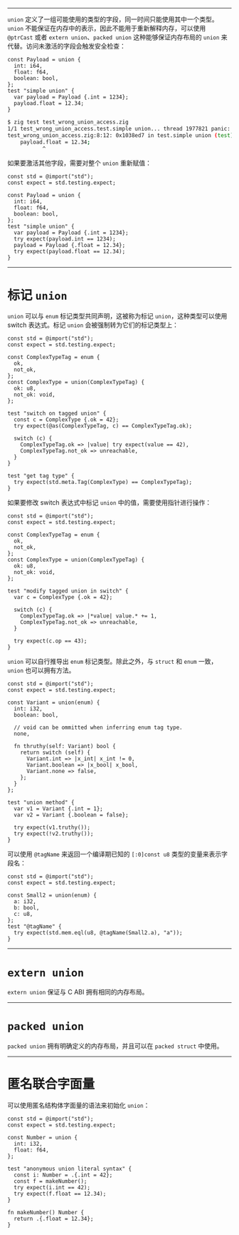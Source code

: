 
---

`union` 定义了一组可能使用的类型的字段，同一时间只能使用其中一个类型。`union` 不能保证在内存中的表示，因此不能用于重新解释内存，可以使用 `@ptrCast` 或者 `extern union`、`packed union` 这种能够保证内存布局的 `union` 来代替。访问未激活的字段会触发安全检查：

```zig file:test_wrong_union_access.zig
const Payload = union {
  int: i64,
  float: f64,
  boolean: bool,
};
test "simple union" {
  var payload = Payload {.int = 1234};
  payload.float = 12.34;
}
```

```bash title:Shell
$ zig test test_wrong_union_access.zig
1/1 test_wrong_union_access.test.simple union... thread 1977821 panic: access of union field 'float' while field 'int' is active
test_wrong_union_access.zig:8:12: 0x1038ed7 in test.simple union (test)
    payload.float = 12.34;
           ^
```

如果要激活其他字段，需要对整个 `union` 重新赋值：

```zig file:test_simple_union.zig
const std = @import("std");
const expect = std.testing.expect;

const Payload = union {
  int: i64,
  float: f64,
  boolean: bool,
};
test "simple union" {
  var payload = Payload {.int = 1234};
  try expect(payload.int == 1234);
  payload = Payload {.float = 12.34};
  try expect(payload.float == 12.34);
}
```

---

# 标记 `union`

`union` 可以与 `enum` 标记类型共同声明，这被称为标记 `union`，这种类型可以使用 switch 表达式。标记 `union` 会被强制转为它们的标记类型上：

```zig file:test_tagged_union.zig
const std = @import("std");
const expect = std.testing.expect;

const ComplexTypeTag = enum {
  ok,
  not_ok,
};
const ComplexType = union(ComplexTypeTag) {
  ok: u8,
  not_ok: void,
};

test "switch on tagged union" {
  const c = ComplexType {.ok = 42};
  try expect(@as(ComplexTypeTag, c) == ComplexTypeTag.ok);

  switch (c) {
    ComplexTypeTag.ok => |value| try expect(value == 42),
    ComplexTypeTag.not_ok => unreachable,
  }
}

test "get tag type" {
  try expect(std.meta.Tag(ComplexType) == ComplexTypeTag);
}
```

如果要修改 switch 表达式中标记 `union` 中的值，需要使用指针进行操作：

```zig file:test_switch_modify_tagged_union.zig
const std = @import("std");
const expect = std.testing.expect;

const ComplexTypeTag = enum {
  ok,
  not_ok,
};
const ComplexType = union(ComplexTypeTag) {
  ok: u8,
  not_ok: void,
};

test "modify tagged union in switch" {
  var c = ComplexType {.ok = 42};

  switch (c) {
    ComplexTypeTag.ok => |*value| value.* += 1,
    ComplexTypeTag.not_ok => unreachable,
  }

  try expect(c.op == 43);
}
```

`union` 可以自行推导出 `enum` 标记类型。除此之外，与 `struct` 和 `enum` 一致，`union` 也可以拥有方法。

```zig file:test_union_method.zig
const std = @import("std");
const expect = std.testing.expect;

const Variant = union(enum) {
  int: i32,
  boolean: bool,

  // void can be ommitted when inferring enum tag type.
  none,

  fn thruthy(self: Variant) bool {
    return switch (self) {
      Variant.int => |x_int| x_int != 0,
      Variant.boolean => |x_bool| x_bool,
      Variant.none => false,
    };
  }
};

test "union method" {
  var v1 = Variant {.int = 1};
  var v2 = Variant {.boolean = false};

  try expect(v1.truthy());
  try expect(!v2.truthy());
}
```

可以使用 `@tagName` 来返回一个编译期已知的 `[:0]const u8` 类型的变量来表示字段名：

```zig file:test_tagName.zig
const std = @import("std");
const expect = std.testing.expect;

const Small2 = union(enum) {
  a: i32,
  b: bool,
  c: u8,
};
test "@tagName" {
  try expect(std.mem.eql(u8, @tagName(Small2.a), "a"));
}
```

---

# `extern union`

`extern union` 保证与 C ABI 拥有相同的内存布局。

---

# `packed union`

`packed union` 拥有明确定义的内存布局，并且可以在 `packed struct` 中使用。

---

# 匿名联合字面量

可以使用匿名结构体字面量的语法来初始化 `union`：

```zig file:test_anonymous_union.zig
const std = @import("std");
const expect = std.testing.expect;

const Number = union {
  int: i32,
  float: f64,
};

test "anonymous union literal syntax" {
  const i: Number = .{.int = 42};
  const f = makeNumber();
  try expect(i.int == 42);
  try expect(f.float == 12.34);
}

fn makeNumber() Number {
  return .{.float = 12.34};
}
```
